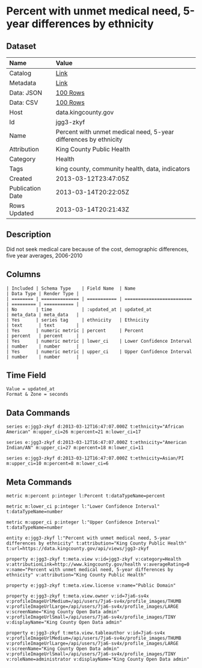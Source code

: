 # Percent with unmet medical need, 5-year differences by ethnicity

## Dataset

| Name | Value |
| :--- | :---- |
| Catalog | [Link](https://catalog.data.gov/dataset/percent-with-unmet-medical-need-5-year-differences-by-ethnicity-aa173) |
| Metadata | [Link](https://data.kingcounty.gov/api/views/jgg3-zkyf) |
| Data: JSON | [100 Rows](https://data.kingcounty.gov/api/views/jgg3-zkyf/rows.json?max_rows=100) |
| Data: CSV | [100 Rows](https://data.kingcounty.gov/api/views/jgg3-zkyf/rows.csv?max_rows=100) |
| Host | data.kingcounty.gov |
| Id | jgg3-zkyf |
| Name | Percent with unmet medical need, 5-year differences by ethnicity |
| Attribution | King County Public Health |
| Category | Health |
| Tags | king county, community health, data, indicators |
| Created | 2013-03-12T23:47:05Z |
| Publication Date | 2013-03-14T20:22:05Z |
| Rows Updated | 2013-03-14T20:21:43Z |

## Description

Did not seek medical care because of the cost, demographic differences, five year averages, 2006-2010

## Columns

```ls
| Included | Schema Type    | Field Name  | Name                      | Data Type | Render Type |
| ======== | ============== | =========== | ========================= | ========= | =========== |
| No       | time           | :updated_at | updated_at                | meta_data | meta_data   |
| Yes      | series tag     | ethnicity   | Ethnicity                 | text      | text        |
| Yes      | numeric metric | percent     | Percent                   | percent   | percent     |
| Yes      | numeric metric | lower_ci    | Lower Confidence Interval | number    | number      |
| Yes      | numeric metric | upper_ci    | Upper Confidence Interval | number    | number      |
```

## Time Field

```ls
Value = updated_at
Format & Zone = seconds
```

## Data Commands

```ls
series e:jgg3-zkyf d:2013-03-12T16:47:07.000Z t:ethnicity="African American" m:upper_ci=26 m:percent=21 m:lower_ci=17

series e:jgg3-zkyf d:2013-03-12T16:47:07.000Z t:ethnicity="American Indian/AN" m:upper_ci=27 m:percent=18 m:lower_ci=11

series e:jgg3-zkyf d:2013-03-12T16:47:07.000Z t:ethnicity=Asian/PI m:upper_ci=10 m:percent=8 m:lower_ci=6
```

## Meta Commands

```ls
metric m:percent p:integer l:Percent t:dataTypeName=percent

metric m:lower_ci p:integer l:"Lower Confidence Interval" t:dataTypeName=number

metric m:upper_ci p:integer l:"Upper Confidence Interval" t:dataTypeName=number

entity e:jgg3-zkyf l:"Percent with unmet medical need, 5-year differences by ethnicity" t:attribution="King County Public Health" t:url=https://data.kingcounty.gov/api/views/jgg3-zkyf

property e:jgg3-zkyf t:meta.view v:id=jgg3-zkyf v:category=Health v:attributionLink=http://www.kingcounty.gov/health v:averageRating=0 v:name="Percent with unmet medical need, 5-year differences by ethnicity" v:attribution="King County Public Health"

property e:jgg3-zkyf t:meta.view.license v:name="Public Domain"

property e:jgg3-zkyf t:meta.view.owner v:id=7ja6-sv4x v:profileImageUrlMedium=/api/users/7ja6-sv4x/profile_images/THUMB v:profileImageUrlLarge=/api/users/7ja6-sv4x/profile_images/LARGE v:screenName="King County Open Data admin" v:profileImageUrlSmall=/api/users/7ja6-sv4x/profile_images/TINY v:displayName="King County Open Data admin"

property e:jgg3-zkyf t:meta.view.tableauthor v:id=7ja6-sv4x v:profileImageUrlMedium=/api/users/7ja6-sv4x/profile_images/THUMB v:profileImageUrlLarge=/api/users/7ja6-sv4x/profile_images/LARGE v:screenName="King County Open Data admin" v:profileImageUrlSmall=/api/users/7ja6-sv4x/profile_images/TINY v:roleName=administrator v:displayName="King County Open Data admin"
```